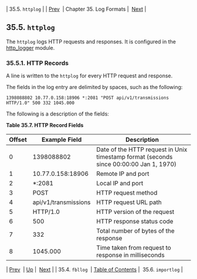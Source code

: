 | 35.5. `httplog` |
| [Prev](log_formats.fbllog)  | Chapter 35. Log Formats |  [Next](log_formats.importlog) |

## 35.5. `httplog`

The `httplog` logs HTTP requests and responses. It is configured in the [http_logger](modules.http_logger "71.37. http_logger – HTTP Requests and Responses") module.

### 35.5.1. HTTP Records

A line is written to the `httplog` for every HTTP request and response.

The fields in the log entry are delimited by spaces, such as the following:

`1398088802 10.77.0.158:18906 *:2081 "POST api/v1/transmissions HTTP/1.0" 500 332 1045.000`

The following is a description of the fields:

<a name="log_formats.http_logger.fields"></a>

**Table 35.7. HTTP Record Fields**

| Offset | Example Field | Description |
| --- | --- | --- |
| 0 | 1398088802 | Date of the HTTP request in Unix timestamp format (seconds since 00:00:00 Jan 1, 1970) |
| 1 | 10.77.0.158:18906 | Remote IP and port |
| 2 | *:2081 | Local IP and port |
| 3 | POST | HTTP request method |
| 4 | api/v1/transmissions | HTTP request URL path |
| 5 | HTTP/1.0 | HTTP version of the request |
| 6 | 500 | HTTP response status code |
| 7 | 332 | Total number of bytes of the response |
| 8 | 1045.000 | Time taken from request to response in milliseconds |

| [Prev](log_formats.fbllog)  | [Up](log_formats) |  [Next](log_formats.importlog) |
| 35.4. `fbllog`  | [Table of Contents](index) |  35.6. `importlog` |

